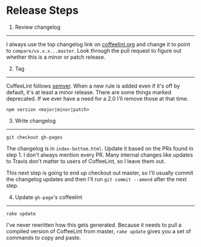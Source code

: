 Release Steps
=============

1. Review changelog
-------------------

I always use the top changelog link on [coffeelint.org][changelog] and change it
to point to `compare/vx.x.x...master`. Look through the pull request to figure
out whether this is a minor or patch release.

2. Tag
------

CoffeeLint follows [semver](http://semver.org/). When a new rule is added even
if it's off by default, it's at least a minor release. There are some things
marked deprecated. If we ever have a need for a 2.0 I'll remove those at that
time.

    npm version <major|minor|patch>

3. Write changelog
------------------

    git checkout gh-pages

The changelog is in `index-bottom.html`. Update it based on the PRs found in
step 1. I don't always mention every PR. Many internal changes like updates to
Travis don't matter to users of CoffeeLint, so I leave them out.

This next step is going to end up checkout out master, so I'll usually commit
the changelog updates and then I'll run `git commit --amend` after the next step.

4. Update `gh-page`'s coffeelint
--------------------------------



    rake update

I've never rewritten how this gets generated. Because it needs to pull a
compiled version of CoffeeLint from master, `rake update` gives you a set of
commands to copy and paste.



[changelog]: http://www.coffeelint.org/#changelog
[review]: https://github.com/clutchski/coffeelint/compare/v1.8.1...master
